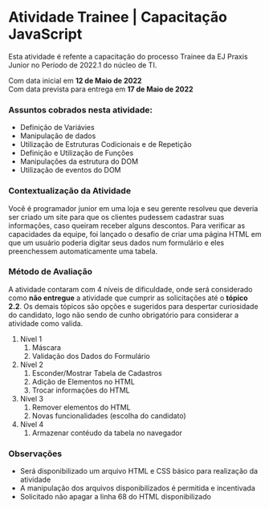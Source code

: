 <h1>Atividade Trainee | Capacitação JavaScript</h1>
<p>Esta atividade é refente a capacitação do processo Trainee da EJ Praxis Junior no Período de 2022.1 do núcleo de TI.</p>
<p>
    Com data inicial em <b>12 de Maio de 2022</b>
    <br>
    Com data prevista para entrega em <b>17 de Maio de 2022</b>
</p>
<h3>Assuntos cobrados nesta atividade:</h3>
<ul>
    <li>Definição de Variávies</li>
    <li>Manipulação de dados</li>
    <li>Utilização de Estruturas Codicionais e de Repetição</li>
    <li>Definição e Utilização de Funções</li>
    <li>Manipulações da estrutura do DOM</li>
    <li>Utilização de eventos do DOM</li>
</ul>
<h3>Contextualização da Atividade</h3>
<p>
    Você é programador junior em uma loja e seu gerente resolveu que deveria ser criado um site para que os clientes pudessem cadastrar suas informações, caso queiram receber alguns descontos. Para verificar as capacidades da equipe, foi lançado o desafio de criar uma página HTML em que um usuário poderia digitar seus dados num formulário e eles preenchessem automaticamente uma tabela.
</p>

<h3>Método de Avaliação</h3>
<p>A atividade contaram com 4 níveis de dificuldade, onde será considerado como <b>não entregue</b> a atividade que cumprir as solicitações até o <b>tópico 2.2</b>. Os demais tópicos são opções e sugeridos para despertar curiosidade do candidato, logo não sendo de cunho obrigatório para considerar a atividade como valida.</p>
<ol>
    <li>Nível 1
        <ol>
            <li>Máscara</li>
            <li>Validação dos Dados do Formulário</li>
        </ol>
    </li>
    <li>Nível 2
        <ol>
            <li>Esconder/Mostrar Tabela de Cadastros</li>
            <li>Adição de Elementos no HTML</li>
            <li>Trocar informações do HTML</li>
        </ol>
    </li>
    <li>Nível 3
        <ol>
            <li>Remover elementos do HTML</li>
            <li>Novas funcionalidades (escolha do candidato)</li>
        </ol>
    </li>
    <li>Nível 4
        <ol>
            <li>Armazenar contéudo da tabela no navegador</li>
        </ol>
    </li>
</ol>
<h3>Observações</h3>
<ul>
    <li>Será disponibilizado um arquivo HTML e CSS básico para realização da atividade</li>
    <li>A manipulação dos arquivos disponibilizados é permitida e incentivada</li>
    <li>Solicitado não apagar a linha 68 do HTML disponibilizado</li>
</ul>